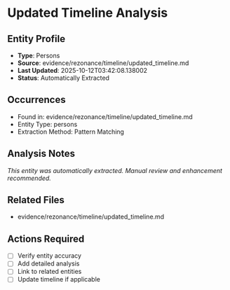 # Updated Timeline Analysis

## Entity Profile
- **Type**: Persons
- **Source**: evidence/rezonance/timeline/updated_timeline.md
- **Last Updated**: 2025-10-12T03:42:08.138002
- **Status**: Automatically Extracted

## Occurrences
- Found in: evidence/rezonance/timeline/updated_timeline.md
- Entity Type: persons
- Extraction Method: Pattern Matching

## Analysis Notes
*This entity was automatically extracted. Manual review and enhancement recommended.*

## Related Files
- evidence/rezonance/timeline/updated_timeline.md

## Actions Required
- [ ] Verify entity accuracy
- [ ] Add detailed analysis
- [ ] Link to related entities
- [ ] Update timeline if applicable
